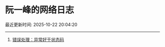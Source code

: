 # 阮一峰的网络日志

最近更新时间: 2025-10-22 20:04:20

--- 
1. [错误处理：异常好于状态码](http://www.ruanyifeng.com/blog/2025/10/exception.html) 
